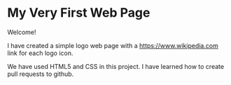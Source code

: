 # My Very First Web Page

Welcome!

I have created a simple logo web page with a <https://www.wikipedia.com> link for each logo icon. 

We have used HTML5 and CSS in this project. I have learned how to create pull requests to github. 

